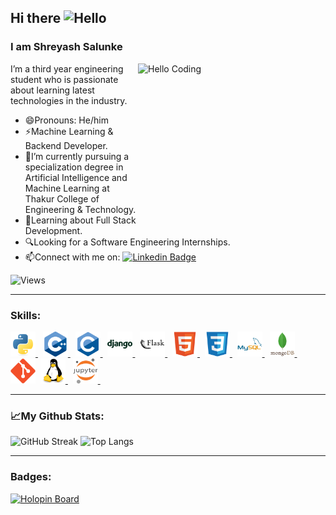 ## Hi there <img src="https://raw.githubusercontent.com/MartinHeinz/MartinHeinz/master/wave.gif" width="30px" height="30px" alt="Hello">

### I am Shreyash Salunke

<img align="right" src="https://media1.giphy.com/media/qgQUggAC3Pfv687qPC/giphy.gif?cid=ecf05e471x2899uxjoreewtvcjaj268n709ixhee8uxitz2l&rid=giphy.gif&ct=g" width="300px" height="250px" alt="Hello Coding">

I’m a third year engineering student who is passionate about learning latest technologies in the industry.
  - :smile:Pronouns: He/him
  - :zap:Machine Learning & Backend Developer.
  - :orange_book:I’m currently pursuing a specialization degree in Artificial Intelligence and Machine Learning at Thakur College of Engineering & Technology.
  - :telescope:Learning about Full Stack Development.
  - :mag:Looking for a Software Engineering Internships.
  - :mailbox:Connect with me on: [![Linkedin Badge](https://img.shields.io/badge/-Shreyash-blue?style=flat-square&logo=Linkedin&logoColor=white)](https://www.linkedin.com/in/shreyash-salunke/)
<img src="https://komarev.com/ghpvc/?username=Shreyash017&style=flat-square&color=blue" alt="Views"/>

---

### Skills:

<div>
  <a href="https://www.python.org/">
    <img src="https://github.com/devicons/devicon/blob/master/icons/python/python-original.svg" title="Python" alt="Python" width="40" height="40"/>
  </a>&nbsp;
  <a href="https://devdocs.io/cpp/">
    <img src="https://github.com/devicons/devicon/blob/master/icons/cplusplus/cplusplus-original.svg" title="C++" alt="C++" width="40" height="40"/>
  </a>&nbsp;
  <a href="https://devdocs.io/c/">
    <img src="https://github.com/devicons/devicon/blob/master/icons/c/c-original.svg" title="C" alt="C" width="40" height="40"/>
  </a>&nbsp;
  <a href="https://www.djangoproject.com/">
    <img src="https://github.com/devicons/devicon/blob/master/icons/django/django-plain-wordmark.svg" title="Django" alt="Django" width="40" height="40"/>
  </a>&nbsp;
  <a href="https://flask.palletsprojects.com/en/2.2.x/">
    <img src="https://github.com/devicons/devicon/blob/master/icons/flask/flask-original-wordmark.svg" title="Flask" alt="Flask" width="40" height="40"/>
  </a>&nbsp;
  <a href="https://devdocs.io/html/">
    <img src="https://github.com/devicons/devicon/blob/master/icons/html5/html5-original.svg" title="HTML" alt="HTML" width="40" height="40"/>
  </a>&nbsp;
  <a href="https://devdocs.io/css/">
    <img src="https://github.com/devicons/devicon/blob/master/icons/css3/css3-original.svg" title="CSS" alt="CSS" width="40" height="40"/>
  </a>&nbsp;
  <a href="https://dev.mysql.com/">
    <img src="https://github.com/devicons/devicon/blob/master/icons/mysql/mysql-original-wordmark.svg" title="MySQL" alt="MySQL" width="40" height="40"/>
  </a>&nbsp;
  <a href="https://www.mongodb.com/">
    <img src="https://github.com/devicons/devicon/blob/master/icons/mongodb/mongodb-original-wordmark.svg" title="MongoDB" alt="MongoDB" width="40" height="40"/>
  </a>&nbsp;
  <a href="https://git-scm.com/">
    <img src="https://github.com/devicons/devicon/blob/master/icons/git/git-original.svg" title="Git" alt="Git" width="40" height="40"/></a>&nbsp;
  <a href="https://www.linux.org/">
    <img src="https://github.com/devicons/devicon/blob/master/icons/linux/linux-original.svg" title="Linux" alt="Linux" width="40" height="40"/>
  </a>&nbsp;
  <a href="https://jupyter.org/">
    <img src="https://github.com/devicons/devicon/blob/master/icons/jupyter/jupyter-original-wordmark.svg" title="Jupyter" alt="Jupyter" width="40" height="40"/>
  </a>&nbsp;
 </div>
    
---
  
###  :chart_with_upwards_trend:My Github Stats:
![GitHub Streak](http://github-readme-streak-stats.herokuapp.com?user=Shreyash017&theme=dark&date_format=j%20M%5B%20Y%5D&align=center)
![Top Langs](https://github-readme-stats.vercel.app/api/top-langs/?username=Shreyash017&theme=dark&background=000000&layout=compact&card_width=445)

---

### Badges:
[![Holopin Board](https://holopin.io/api/user/board?user=shreyash017)](https://www.holopin.io/@shreyash017)
  
